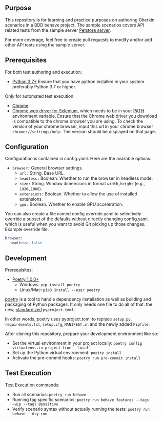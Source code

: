 ## Purpose
This repository is for learning and practice purposes on authoring Gherkin scenarios in a BDD behave project.
The sample scenarios covers API related tests from the sample server [Petstore server](https://petstore.swagger.io).

For more coverage, feel free to create pull requests to modify and/or add other API tests using the sample server.

## Prerequisites
For both test authoring and execution:

* [Python 3.7+](https://www.python.org)
  Ensure that you have python installed in your system preferably Python 3.7 or higher.	
  
Only for automated test execution:

* [Chrome](https://www.google.com/chrome)
* [Chrome web driver for Selenium](https://sites.google.com/a/chromium.org/chromedriver/downloads),
  which needs to be in your [PATH](https://zwbetz.com/download-chromedriver-binary-and-add-to-your-path-for-automated-functional-testing/) environment variable.
  Ensure that the Chrome web driver you download is compatible to the chrome browser you are using.
  To check the version of your chrome browser, input this url in your chrome browser `chrome://settings/help`.
  The version should be displayed on that page.

## Configuration
Configuration is contained in config.yaml. Here are the available options:

* `browser:` General browser settings.
  * `url:` String. Base URL.
  * `headless:` Boolean. Whether to run the browser in headless mode.
  * `size:` String. Window dimensions in format `width,height` (e.g., `1920,1080`).
  * `extensions:` Boolean. Whether to allow the use of installed extensions.
  * `gpu:` Boolean. Whether to enable GPU acceleration.

You can also create a file named config.override.yaml to selectively override
a subset of the defaults without directly changing config.yaml, which is useful
when you want to avoid Git picking up those changes. Example override file:

```yaml
browser:
  headless: false
```

## Development
Prerequisites:

* [Poetry 1.0.0+](https://github.com/python-poetry/poetry)
  * Windows: `pip install poetry`
  * Linux/Mac: `pip3 install --user poetry`

[poetry](https://github.com/python-poetry/poetry) is a tool to handle dependency installation as well as building and packaging of Python packages. It only needs one file to do all of that: the new, [standardized](https://www.python.org/dev/peps/pep-0518/) `pyproject.toml`.

In other words, poetry uses pyproject.toml to replace `setup.py`, `requirements.txt`, `setup.cfg`, `MANIFEST.in` and the newly added `Pipfile`.

After cloning this repository, prepare your development environment like so:

* Set the virtual environment in your project locally: `poetry config virtualenvs.in-project true --local`
* Set up the Python virtual environment: `poetry install`
* Activate the pre-commit hooks: `poetry run pre-commit install`


## Test Execution
Test Execution commands:

* Run all scenarios: `poetry run behave`
* Running tag specific scenarios: `poetry run behave features --tags ~wip --tags @positive`
* Verify scenario syntax without actually running the tests: `poetry run behave --dry-run`




